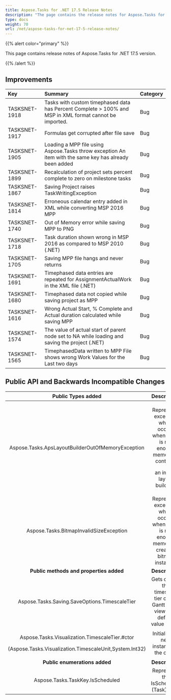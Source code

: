 ```yaml
---
title: Aspose.Tasks for .NET 17.5 Release Notes
description: "The page contains the release notes for Aspose.Tasks for .NET 17.5."
type: docs
weight: 70
url: /net/aspose-tasks-for-net-17-5-release-notes/
---
```


{{% alert color="primary" %}} 

This page contains release notes of Aspose.Tasks for .NET 17.5 version.

{{% /alert %}} 
## **Improvements**

|**Key**|**Summary**|**Category**|
| :- | :- | :- |
|TASKSNET-1918|Tasks with custom timephased data has Percent Complete > 100% and MSP in XML format cannot be imported.|Bug|
|TASKSNET-1917|Formulas get corrupted after file save|Bug|
|TASKSNET-1905|Loading a MPP file using Aspose.Tasks throw exception An item with the same key has already been added|Bug|
|TASKSNET-1899|Recalculation of project sets percent complete to zero on milestone tasks|Bug|
|TASKSNET-1867|Saving Project raises TaskWritingException|Bug|
|TASKSNET-1814|Erroneous calendar entry added in XML while converting MSP 2016 MPP|Bug|
|TASKSNET-1740|Out of Memory error while saving MPP to PNG|Bug|
|TASKSNET-1718|Task duration shown wrong in MSP 2016 as compared to MSP 2010 (.NET)|Bug|
|TASKSNET-1705|Saving MPP file hangs and never returns|Bug|
|TASKSNET-1691|Timephased data entries are repeated for AssignmentActualWork in the XML file (.NET)|Bug|
|TASKSNET-1680|Timephased data not copied while saving project as MPP|Bug|
|TASKSNET-1616|Wrong Actual Start, % Complete and Actual duration calculated while saving MPP|Bug|
|TASKSNET-1574|The value of actual start of parent node set to NA while loading and saving the project (.NET)|Bug|
|TASKSNET-1565|TimephasedData written to MPP File shows wrong Work Values for the Last two days|Bug|
## **Public API and Backwards Incompatible Changes**

|**Public Types added**|**Description**|
| :-: | :-: |
|Aspose.Tasks.ApsLayoutBuilderOutOfMemoryException|<p>Represents exception which occurs when there is not enough memory to continue</p><p>an image layout building.</p>|
|Aspose.Tasks.BitmapInvalidSizeException|Represents exception which occurs when there is not enough memory to create a bitmap instance.|
|**Public methods and properties added**|**Description**|
|Aspose.Tasks.Saving.SaveOptions.TimescaleTier|Gets or sets the timescale tier of the Gantt Chart view. The default value is null.|
|<p>Aspose.Tasks.Visualization.TimescaleTier.#ctor</p><p>(Aspose.Tasks.Visualization.TimescaleUnit,System.Int32)</p>|Initializes a new instance of the <see cref="T:Aspose.Tasks.Visualization.TimescaleTier" /> class.|
|**Public enumerations added**|**Description**|
|Aspose.Tasks.TaskKey.IsScheduled|Represents the IsScheduled (Task) field.|

